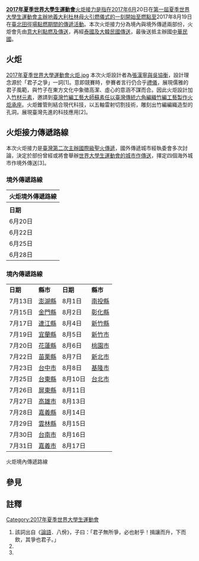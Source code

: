 **[2017年夏季世界大學生運動會](https://zh.wikipedia.org/wiki/2017年夏季世界大學生運動會 "wikilink")**[火炬接力是指在](https://zh.wikipedia.org/wiki/火炬 "wikilink")[2017年6月](../Page/2017年6月.md "wikilink")20日在[第一屆夏季世界大學生運動會主辦地](https://zh.wikipedia.org/wiki/1959年夏季世界大學運動會 "wikilink")[義大利](https://zh.wikipedia.org/wiki/義大利 "wikilink")[杜林母火引燃儀式的一刻開始至燃點至](https://zh.wikipedia.org/wiki/杜林 "wikilink")2017年8月19日在[臺北田徑場點燃期間的傳遞活動](../Page/臺北田徑場.md "wikilink")。本次火炬接力分為境內與境外傳遞兩部份，火炬會先由[意大利點燃及傳送](../Page/意大利.md "wikilink")，再經[泰國及](https://zh.wikipedia.org/wiki/泰國 "wikilink")[大韓民國傳送](https://zh.wikipedia.org/wiki/大韓民國 "wikilink")，最後送抵主辦國[中華民國](../Page/中華民國.md "wikilink")。

## 火炬

[2017年夏季世界大學運動會火炬.jpg](https://zh.wikipedia.org/wiki/File:2017年夏季世界大學運動會火炬.jpg "fig:2017年夏季世界大學運動會火炬.jpg")
本次火炬設計者為[張漢寧與](https://zh.wikipedia.org/wiki/張漢寧 "wikilink")[吳協衡](https://zh.wikipedia.org/wiki/吳協衡 "wikilink")，設計理念源於「君子之爭」一詞\[1\]。意即競賽時，參賽者言行仍合乎[禮儀](../Page/禮儀.md "wikilink")，展現儒雅的君子風範，與竹子在東方文化中象徵高潔、虛心的意涵不謀而合。因此火炬設計加入[竹材元素](../Page/竹.md "wikilink")，邀請到[臺灣](../Page/臺灣.md "wikilink")[竹編工藝大師](https://zh.wikipedia.org/wiki/竹編 "wikilink")[蘇素任以臺灣傳統六角編織竹編工藝製作火炬承座](https://zh.wikipedia.org/wiki/蘇素任 "wikilink")。火炬錐管則結合現代科技，以五軸雷射切割技術，雕刻出竹編編織造型的孔洞，展現臺灣先進的科技應用\[2\]。

## 火炬接力傳遞路線

本次火炬接力是[臺灣第二次主辦國際級聖火傳遞](../Page/臺灣.md "wikilink")，國外傳遞城市經執委會多次討論，決定於部份曾經或將會舉辦[世界大學生運動會的城市作傳送](https://zh.wikipedia.org/wiki/世界大學生運動會 "wikilink")，擇定四個海外城市作境外傳送\[3\]。

### 境外傳遞路線

| 火炬境外傳遞路線 |
| -------- |
|          |
| **日期**   |
| 6月20日    |
| 6月22日    |
| 6月25日    |
| 6月28日    |

### 境內傳遞路線

|        |                                                              |        |                                                     |
| ------ | ------------------------------------------------------------ | ------ | --------------------------------------------------- |
| **日期** | **縣市**                                                       | **日期** | **縣市**                                              |
| 7月13日  | [澎湖縣](../Page/澎湖縣.md "wikilink")                             | 8月1日   | [南投縣](../Page/南投縣.md "wikilink")                    |
| 7月15日  | [金門縣](../Page/金門縣.md "wikilink")                             | 8月2日   | [彰化縣](https://zh.wikipedia.org/wiki/彰化縣 "wikilink") |
| 7月17日  | [連江縣](https://zh.wikipedia.org/wiki/連江縣_\(中華民國\) "wikilink") | 8月4日   | [新竹縣](../Page/新竹縣.md "wikilink")                    |
| 7月19日  | [宜蘭縣](https://zh.wikipedia.org/wiki/宜蘭縣 "wikilink")          | 8月5日   | [新竹市](https://zh.wikipedia.org/wiki/新竹市 "wikilink") |
| 7月20日  | [花蓮縣](../Page/花蓮縣.md "wikilink")                             | 8月6日   | [桃園市](https://zh.wikipedia.org/wiki/桃園市 "wikilink") |
| 7月22日  | [苗栗縣](../Page/苗栗縣.md "wikilink")                             | 8月7日   | [新北市](https://zh.wikipedia.org/wiki/新北市 "wikilink") |
| 7月23日  | [台中市](https://zh.wikipedia.org/wiki/臺中市 "wikilink")          | 8月8日   | [基隆市](../Page/基隆市.md "wikilink")                    |
| 7月25日  | [台東縣](../Page/臺東縣.md "wikilink")                             | 8月10日  | [台北市](../Page/臺北市.md "wikilink")                    |
| 7月26日  | [屏東縣](../Page/屏東縣.md "wikilink")                             | 8月11日  |                                                     |
| 7月27日  | [高雄市](../Page/高雄市.md "wikilink")                             | 8月13日  |                                                     |
| 7月28日  | [嘉義縣](../Page/嘉義縣.md "wikilink")                             | 8月14日  |                                                     |
| 7月29日  | [雲林縣](https://zh.wikipedia.org/wiki/雲林縣 "wikilink")          | 8月15日  |                                                     |
| 7月30日  | [台南市](https://zh.wikipedia.org/wiki/臺南市 "wikilink")          | 8月16日  |                                                     |
| 7月31日  | [嘉義市](../Page/嘉義市.md "wikilink")                             | 8月17日  |                                                     |

火炬境內傳遞路線

## 參見

## 註釋

[Category:2017年夏季世界大學生運動會](https://zh.wikipedia.org/wiki/Category:2017年夏季世界大學生運動會 "wikilink")

1.  該詞出自《[論語](https://zh.wikipedia.org/wiki/論語 "wikilink")．八佾》，子曰：「君子無所爭，必也射乎！揖讓而升，下而飲，其爭也君子。」
2.
3.
